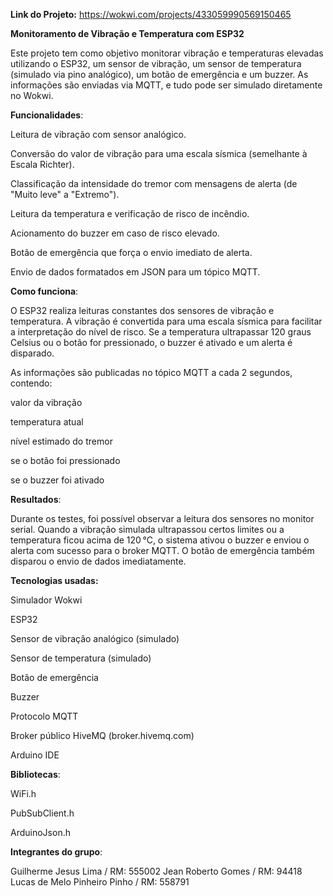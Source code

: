 **Link do Projeto:**
https://wokwi.com/projects/433059990569150465

****Monitoramento de Vibração e Temperatura com ESP32****

Este projeto tem como objetivo monitorar vibração e temperaturas elevadas utilizando o ESP32, um sensor de vibração, um sensor de temperatura (simulado via pino analógico), um botão de emergência e um buzzer. As informações são enviadas via MQTT, e tudo pode ser simulado diretamente no Wokwi.

**Funcionalidades**:

Leitura de vibração com sensor analógico.

Conversão do valor de vibração para uma escala sísmica (semelhante à Escala Richter).

Classificação da intensidade do tremor com mensagens de alerta (de "Muito leve" a "Extremo").

Leitura da temperatura e verificação de risco de incêndio.

Acionamento do buzzer em caso de risco elevado.

Botão de emergência que força o envio imediato de alerta.

Envio de dados formatados em JSON para um tópico MQTT.

**Como funciona**:

O ESP32 realiza leituras constantes dos sensores de vibração e temperatura. A vibração é convertida para uma escala sísmica para facilitar a interpretação do nível de risco. Se a temperatura ultrapassar 120 graus Celsius ou o botão for pressionado, o buzzer é ativado e um alerta é disparado.

As informações são publicadas no tópico MQTT a cada 2 segundos, contendo:

valor da vibração

temperatura atual

nível estimado do tremor

se o botão foi pressionado

se o buzzer foi ativado

**Resultados**:

Durante os testes, foi possível observar a leitura dos sensores no monitor serial. Quando a vibração simulada ultrapassou certos limites ou a temperatura ficou acima de 120 °C, o sistema ativou o buzzer e enviou o alerta com sucesso para o broker MQTT. O botão de emergência também disparou o envio de dados imediatamente.

**Tecnologias usadas:**

Simulador Wokwi 

ESP32

Sensor de vibração analógico (simulado)

Sensor de temperatura (simulado)

Botão de emergência

Buzzer

Protocolo MQTT

Broker público HiveMQ (broker.hivemq.com)

Arduino IDE

**Bibliotecas**:

WiFi.h

PubSubClient.h

ArduinoJson.h

**Integrantes do grupo**:

Guilherme Jesus Lima / RM: 555002
Jean Roberto Gomes / RM: 94418
Lucas de Melo Pinheiro Pinho / RM: 558791
